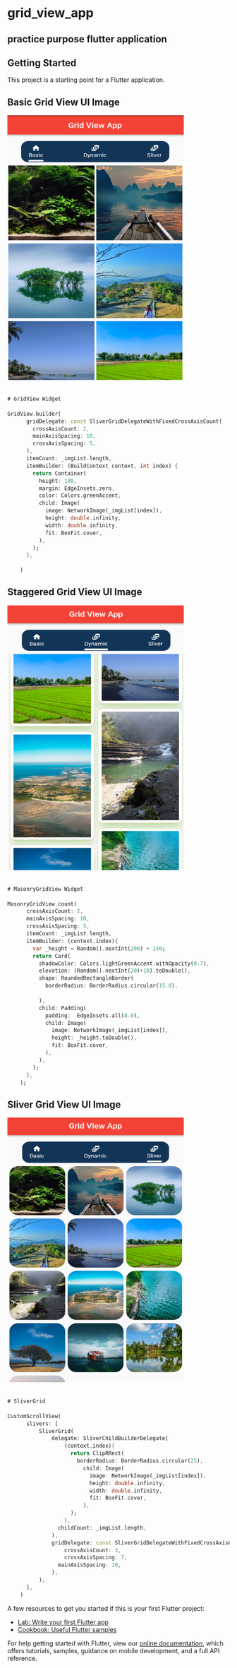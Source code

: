 # grid_view_app

<h2>practice purpose flutter application</h2>

## Getting Started

This project is a starting point for a Flutter application.







## Basic Grid View UI Image
<img width="400" height = "600" src="https://raw.githubusercontent.com/Tareq23/Grid-View-App/master/images/basic%20grid%20view.PNG"/>

```dart

# GridView Widget 

GridView.builder(
      gridDelegate: const SliverGridDelegateWithFixedCrossAxisCount(
        crossAxisCount: 2,
        mainAxisSpacing: 10,
        crossAxisSpacing: 5,
      ),
      itemCount: _imgList.length,
      itemBuilder: (BuildContext context, int index) {
        return Container(
          height: 100,
          margin: EdgeInsets.zero,
          color: Colors.greenAccent,
          child: Image(
            image: NetworkImage(_imgList[index]),
            height: double.infinity,
            width: double.infinity,
            fit: BoxFit.cover,
          ),
        );
      },

    )

```

## Staggered Grid View UI Image
<img width="400" height = "600" src="https://raw.githubusercontent.com/Tareq23/Grid-View-App/master/images/straggered%20grid%20view.PNG"/>

```dart

# MasonryGridView Widget 

MasonryGridView.count(
      crossAxisCount: 2,
      mainAxisSpacing: 10,
      crossAxisSpacing: 5,
      itemCount: _imgList.length,
      itemBuilder: (context,index){
        var _height = Random().nextInt(200) + 150;
        return Card(
          shadowColor: Colors.lightGreenAccent.withOpacity(0.7),
          elevation: (Random().nextInt(20)+10).toDouble(),
          shape: RoundedRectangleBorder(
            borderRadius: BorderRadius.circular(15.0),

          ),
          child: Padding(
            padding:  EdgeInsets.all(8.0),
            child: Image(
              image: NetworkImage(_imgList[index]),
              height: _height.toDouble(),
              fit: BoxFit.cover,
            ),
          ),
        );
      },
    );

```


## Sliver Grid View UI Image
<img width="400" height = "600" src="https://raw.githubusercontent.com/Tareq23/Grid-View-App/master/images/sliver%20grid%20view.PNG"/>


```dart

# SliverGrid

CustomScrollView(
      slivers: [
          SliverGrid(
              delegate: SliverChildBuilderDelegate(
                  (context,index){
                    return ClipRRect(
                      borderRadius: BorderRadius.circular(25),
                        child: Image(
                          image: NetworkImage(_imgList[index]),
                          height: double.infinity,
                          width: double.infinity,
                          fit: BoxFit.cover,
                        ),
                    );
                  },
                childCount: _imgList.length,
              ),
              gridDelegate: const SliverGridDelegateWithFixedCrossAxisCount(
                  crossAxisCount: 3,
                  crossAxisSpacing: 7,
                mainAxisSpacing: 10,
              ),
          ),
      ],
    )

```




A few resources to get you started if this is your first Flutter project:

- [Lab: Write your first Flutter app](https://flutter.dev/docs/get-started/codelab)
- [Cookbook: Useful Flutter samples](https://flutter.dev/docs/cookbook)

For help getting started with Flutter, view our
[online documentation](https://flutter.dev/docs), which offers tutorials,
samples, guidance on mobile development, and a full API reference.
